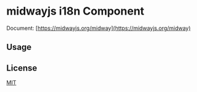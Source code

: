 # midwayjs i18n Component

Document: [https://midwayjs.org/midway](https://midwayjs.org/midway)

## Usage

## License

[MIT]((http://github.com/midwayjs/midway/blob/master/LICENSE))
